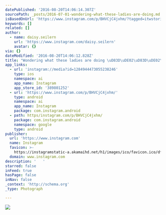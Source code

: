 ```yaml
---
datePublished: '2016-08-20T14:06:14.307Z'
sourcePath: _posts/2016-07-01-wondering-what-these-ladies-are-doing.md
isBasedOnUrl: 'https://www.instagram.com/p/BHVCjC4jxhm/?tagged=itwstories'
keywords: []
related: []
author:
  - name: daisy.seilern
    url: 'https://www.instagram.com/daisy.seilern'
    avatar: {}
via: {}
dateModified: '2016-08-20T14:06:12.828Z'
title: "Wondering what these ladies are doing \uD83D\uDE02\uD83D\uDE02\uD83D\uDE02 "
app_links:
  - url: 'instagram://media?id=1284944473055238246'
    type: ios
    namespace: ai
    app_name: Instagram
    app_store_id: '389801252'
  - url: 'https://www.instagram.com/p/BHVCjC4jxhm/'
    type: android
    namespace: ai
    app_name: Instagram
    package: com.instagram.android
  - path: https/instagram.com/p/BHVCjC4jxhm/
    package: com.instagram.android
    namespace: google
    type: android
publisher:
  url: 'https://www.instagram.com'
  name: Instagram
  favicon: >-
    https://instagramstatic-a.akamaihd.net/h1/images/ico/favicon.ico/dfa85bb1fd63.ico
  domain: www.instagram.com
description: '   '
starred: false
inFeed: true
hasPage: false
inNav: false
_context: 'http://schema.org'
_type: Photograph

---
```

![   ](https://imgflo.herokuapp.com/graph/vahj1ThiexotieMo/972b33145a86a3c37829755d9d7b9208/croprotate.jpg?cropheight=446&cropwidth=640&degrees=0&input=https%3A%2F%2Fscontent.cdninstagram.com%2Ft51.2885-15%2Fs640x640%2Fsh0.08%2Fe35%2F13551609_2046205442271609_291938833_n.jpg%3Fig_cache_key%3DMTI4NDk0NDQ3MzA1NTIzODI0Ng%253D%253D.2&x=0&y=98)
